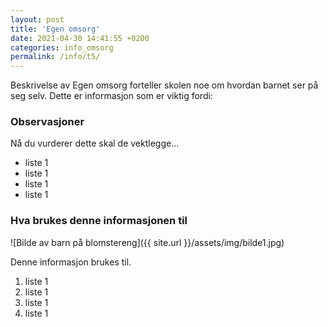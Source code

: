 ```yaml
---
layout: post
title: 'Egen omsorg'
date: 2021-04-30 14:41:55 +0200
categories: info_omsorg
permalink: /info/t5/
---
```


Beskrivelse av Egen omsorg forteller skolen noe om hvordan barnet ser på seg selv. Dette er informasjon som er viktig fordi:

### Observasjoner

Nå du vurderer dette skal de vektlegge...

- liste 1
- liste 1
- liste 1
- liste 1

### Hva brukes denne informasjonen til

![Bilde av barn på blomstereng]({{ site.url }}/assets/img/bilde1.jpg)

Denne informasjon brukes til.

1. liste 1
2. liste 1
3. liste 1
4. liste 1
